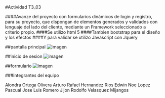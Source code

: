 #Actividad T3_03

####Avanze del proyecto con formularios dinámicos de login y registro, para su proyecto, que dispongan de elementos generados y validados con lenguaje del lado del cliente, mediante un Framework seleccionado a criterio propio.
####Se utilizo html 5
####Tambien bootstrap para el diseño y los efectos
####Y para validar se utilizo Javascript con Jquery


##pantalla principal
![imagen](https://user-images.githubusercontent.com/72904875/97513144-0dd46200-1951-11eb-818f-b52fe1ceb982.png)

##inicio de sesion
![imagen](https://user-images.githubusercontent.com/72904875/97513172-204e9b80-1951-11eb-8754-70d6a3754258.png)

##formulario
![imagen](https://user-images.githubusercontent.com/72904875/97513195-38beb600-1951-11eb-940d-3107f3694b5e.png)

###integrantes del equipo

Alondra Ortega Olivera
Arturo Rafael Hernandez Rios
Edwin Noe Lopez Pascual
Jose Luis Romero Jijon
Rodolfo Velasquez Mijangos


